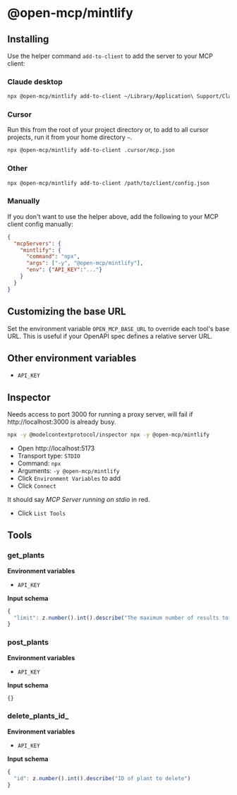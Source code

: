 # @open-mcp/mintlify

## Installing

Use the helper command `add-to-client` to add the server to your MCP client:

### Claude desktop

```bash
npx @open-mcp/mintlify add-to-client ~/Library/Application\ Support/Claude/claude_desktop_config.json
```

### Cursor

Run this from the root of your project directory or, to add to all cursor projects, run it from your home directory `~`.

```bash
npx @open-mcp/mintlify add-to-client .cursor/mcp.json
```

### Other

```bash
npx @open-mcp/mintlify add-to-client /path/to/client/config.json
```

### Manually

If you don't want to use the helper above, add the following to your MCP client config manually:

```json
{
  "mcpServers": {
    "mintlify": {
      "command": "npx",
      "args": ["-y", "@open-mcp/mintlify"],
      "env": {"API_KEY":"..."}
    }
  }
}
```

## Customizing the base URL

Set the environment variable `OPEN_MCP_BASE_URL` to override each tool's base URL. This is useful if your OpenAPI spec defines a relative server URL.

## Other environment variables

- `API_KEY`

## Inspector

Needs access to port 3000 for running a proxy server, will fail if http://localhost:3000 is already busy.

```bash
npx -y @modelcontextprotocol/inspector npx -y @open-mcp/mintlify
```

- Open http://localhost:5173
- Transport type: `STDIO`
- Command: `npx`
- Arguments: `-y @open-mcp/mintlify`
- Click `Environment Variables` to add
- Click `Connect`

It should say _MCP Server running on stdio_ in red.

- Click `List Tools`

## Tools

### get_plants

**Environment variables**

- `API_KEY`

**Input schema**

```ts
{
  "limit": z.number().int().describe("The maximum number of results to return").optional()
}
```

### post_plants

**Environment variables**

- `API_KEY`

**Input schema**

```ts
{}
```

### delete_plants_id_

**Environment variables**

- `API_KEY`

**Input schema**

```ts
{
  "id": z.number().int().describe("ID of plant to delete")
}
```
